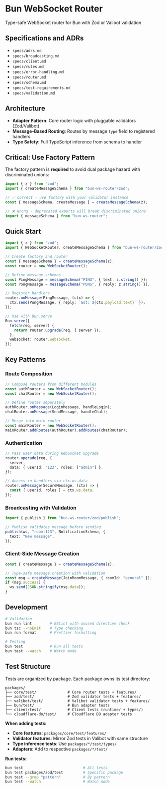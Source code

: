 # Bun WebSocket Router

Type-safe WebSocket router for Bun with Zod or Valibot validation.

## Specifications and ADRs

- `specs/adrs.md`
- `specs/broadcasting.md`
- `specs/client.md`
- `specs/rules.md`
- `specs/error-handling.md`
- `specs/router.md`
- `specs/schema.md`
- `specs/test-requirements.md`
- `specs/validation.md`

## Architecture

- **Adapter Pattern**: Core router logic with pluggable validators (Zod/Valibot)
- **Message-Based Routing**: Routes by message `type` field to registered handlers
- **Type Safety**: Full TypeScript inference from schema to handler

## Critical: Use Factory Pattern

The factory pattern is **required** to avoid dual package hazard with discriminated unions:

```typescript
import { z } from "zod";
import { createMessageSchema } from "bun-ws-router/zod";

// ✅ Correct - use factory with your validator instance
const { messageSchema, createMessage } = createMessageSchema(z);

// ❌ Wrong - deprecated exports will break discriminated unions
import { messageSchema } from "bun-ws-router";
```

## Quick Start

```typescript
import { z } from "zod";
import { WebSocketRouter, createMessageSchema } from "bun-ws-router/zod";

// Create factory and router
const { messageSchema } = createMessageSchema(z);
const router = new WebSocketRouter();

// Define message schemas
const PingMessage = messageSchema("PING", { text: z.string() });
const PongMessage = messageSchema("PONG", { reply: z.string() });

// Register handlers
router.onMessage(PingMessage, (ctx) => {
  ctx.send(PongMessage, { reply: `Got: ${ctx.payload.text}` });
});

// Use with Bun.serve
Bun.serve({
  fetch(req, server) {
    return router.upgrade(req, { server });
  },
  websocket: router.websocket,
});
```

## Key Patterns

### Route Composition

```typescript
// Compose routers from different modules
const authRouter = new WebSocketRouter();
const chatRouter = new WebSocketRouter();

// Define routes separately
authRouter.onMessage(LoginMessage, handleLogin);
chatRouter.onMessage(SendMessage, handleChat);

// Merge into main router
const mainRouter = new WebSocketRouter();
mainRouter.addRoutes(authRouter).addRoutes(chatRouter);
```

### Authentication

```typescript
// Pass user data during WebSocket upgrade
router.upgrade(req, {
  server,
  data: { userId: "123", roles: ["admin"] },
});

// Access in handlers via ctx.ws.data
router.onMessage(SecureMessage, (ctx) => {
  const { userId, roles } = ctx.ws.data;
});
```

### Broadcasting with Validation

```typescript
import { publish } from "bun-ws-router/zod/publish";

// Publish validates message before sending
publish(ws, "room:123", NotificationSchema, {
  text: "New message",
});
```

### Client-Side Message Creation

```typescript
const { createMessage } = createMessageSchema(z);

// Type-safe message creation with validation
const msg = createMessage(JoinRoomMessage, { roomId: "general" });
if (msg.success) {
  ws.send(JSON.stringify(msg.data));
}
```

## Development

```bash
# Validation
bun run lint        # ESLint with unused directive check
bun tsc --noEmit    # Type checking
bun run format      # Prettier formatting

# Testing
bun test            # Run all tests
bun test --watch    # Watch mode
```

## Test Structure

Tests are organized by package. Each package owns its test directory:

```
packages/
├── core/test/              # Core router tests + features/
├── zod/test/               # Zod validator tests + features/
├── valibot/test/           # Valibot validator tests + features/
├── bun/test/               # Bun adapter tests
├── client/test/            # Client tests (runtime/ + types/)
└── cloudflare-do/test/     # Cloudflare DO adapter tests
```

**When adding tests:**

- **Core features**: `packages/core/test/features/`
- **Validator features**: Mirror Zod tests in Valibot with same structure
- **Type inference tests**: Use `packages/*/test/types/`
- **Adapters**: Add to respective `packages/*/test/`

**Run tests:**

```bash
bun test                           # All tests
bun test packages/zod/test         # Specific package
bun test --grep "pattern"          # By pattern
bun test --watch                   # Watch mode
```
